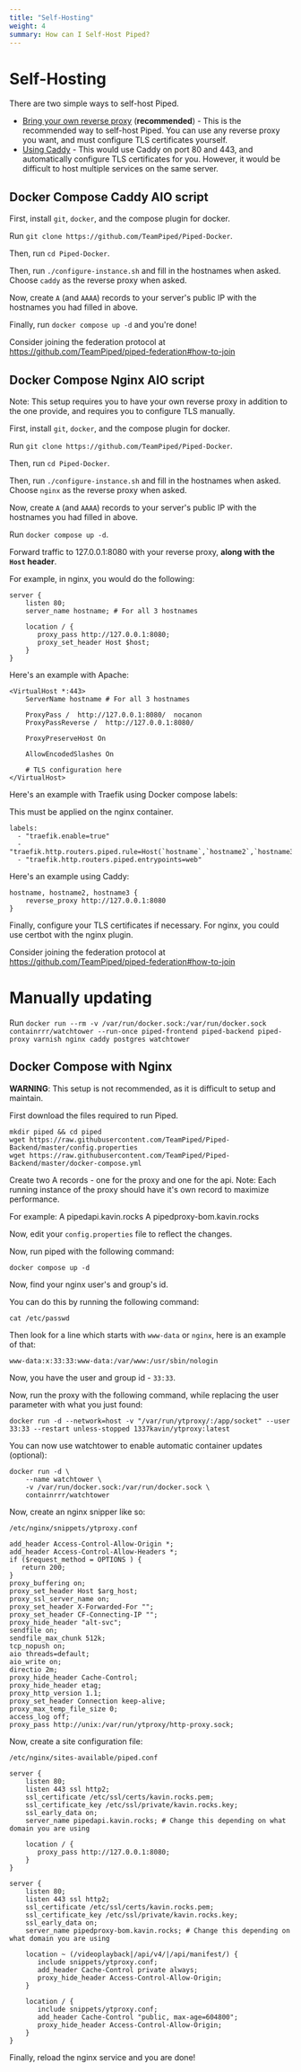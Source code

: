 ```yaml
---
title: "Self-Hosting"
weight: 4
summary: How can I Self-Host Piped?
---
```


# Self-Hosting

There are two simple ways to self-host Piped.

- [Bring your own reverse proxy](#docker-compose-nginx-aio-script) (**recommended**) - This is the recommended way to self-host Piped. You can use any reverse proxy you want, and must configure TLS certificates yourself.
- [Using Caddy](#docker-compose-caddy-aio-script) - This would use Caddy on port 80 and 443, and automatically configure TLS certificates for you. However, it would be difficult to host multiple services on the same server.

## Docker Compose Caddy AIO script

First, install `git`, `docker`, and the compose plugin for docker.

Run `git clone https://github.com/TeamPiped/Piped-Docker`.

Then, run `cd Piped-Docker`.

Then, run `./configure-instance.sh` and fill in the hostnames when asked. Choose `caddy` as the reverse proxy when asked.

Now, create `A` (and `AAAA`) records to your server's public IP with the hostnames you had filled in above.

Finally, run `docker compose up -d` and you're done!

Consider joining the federation protocol at https://github.com/TeamPiped/piped-federation#how-to-join

## Docker Compose Nginx AIO script

Note: This setup requires you to have your own reverse proxy in addition to the one provide, and requires you to configure TLS manually.

First, install `git`, `docker`, and the compose plugin for docker.

Run `git clone https://github.com/TeamPiped/Piped-Docker`.

Then, run `cd Piped-Docker`.

Then, run `./configure-instance.sh` and fill in the hostnames when asked.  Choose `nginx` as the reverse proxy when asked.

Now, create `A` (and `AAAA`) records to your server's public IP with the hostnames you had filled in above.

Run `docker compose up -d`.

Forward traffic to 127.0.0.1:8080 with your reverse proxy, **along with the `Host` header**.

For example, in nginx, you would do the following:
```
server {
    listen 80;
    server_name hostname; # For all 3 hostnames

    location / {
       proxy_pass http://127.0.0.1:8080;
       proxy_set_header Host $host;
    }
}
```

Here's an example with Apache:
```
<VirtualHost *:443>
    ServerName hostname # For all 3 hostnames

    ProxyPass /  http://127.0.0.1:8080/  nocanon
    ProxyPassReverse /  http://127.0.0.1:8080/

    ProxyPreserveHost On

    AllowEncodedSlashes On

    # TLS configuration here
</VirtualHost>
```

Here's an example with Traefik using Docker compose labels:

This must be applied on the nginx container.

```
labels:
  - "traefik.enable=true"
  - "traefik.http.routers.piped.rule=Host(`hostname`,`hostname2`,`hostname3`)"
  - "traefik.http.routers.piped.entrypoints=web"
```

Here's an example using Caddy:

```
hostname, hostname2, hostname3 {
    reverse_proxy http://127.0.0.1:8080
}
```


Finally, configure your TLS certificates if necessary. For nginx, you could use certbot with the nginx plugin.

Consider joining the federation protocol at https://github.com/TeamPiped/piped-federation#how-to-join

# Manually updating

Run `docker run --rm -v /var/run/docker.sock:/var/run/docker.sock containrrr/watchtower --run-once piped-frontend piped-backend piped-proxy varnish nginx caddy postgres watchtower`

## Docker Compose with Nginx

**WARNING**: This setup is not recommended, as it is difficult to setup and maintain.

First download the files required to run Piped.

```
mkdir piped && cd piped
wget https://raw.githubusercontent.com/TeamPiped/Piped-Backend/master/config.properties
wget https://raw.githubusercontent.com/TeamPiped/Piped-Backend/master/docker-compose.yml
```

Create two A records - one for the proxy and one for the api.
Note: Each running instance of the proxy should have it's own record to maximize performance.

For example:
A pipedapi.kavin.rocks
A pipedproxy-bom.kavin.rocks

Now, edit your `config.properties` file to reflect the changes.

Now, run piped with the following command:

```
docker compose up -d
```

Now, find your nginx user's and group's id.

You can do this by running the following command:

```
cat /etc/passwd
```

Then look for a line which starts with `www-data` or `nginx`, here is an example of that:

```
www-data:x:33:33:www-data:/var/www:/usr/sbin/nologin
```

Now, you have the user and group id - `33:33`.

Now, run the proxy with the following command, while replacing the user parameter with what you just found:

```
docker run -d --network=host -v "/var/run/ytproxy/:/app/socket" --user 33:33 --restart unless-stopped 1337kavin/ytproxy:latest
```

You can now use watchtower to enable automatic container updates (optional):

```
docker run -d \
    --name watchtower \
    -v /var/run/docker.sock:/var/run/docker.sock \
    containrrr/watchtower
```

Now, create an nginx snipper like so:

`/etc/nginx/snippets/ytproxy.conf`

```
add_header Access-Control-Allow-Origin *;
add_header Access-Control-Allow-Headers *;
if ($request_method = OPTIONS ) {
   return 200;
}
proxy_buffering on;
proxy_set_header Host $arg_host;
proxy_ssl_server_name on;
proxy_set_header X-Forwarded-For "";
proxy_set_header CF-Connecting-IP "";
proxy_hide_header "alt-svc";
sendfile on;
sendfile_max_chunk 512k;
tcp_nopush on;
aio threads=default;
aio_write on;
directio 2m;
proxy_hide_header Cache-Control;
proxy_hide_header etag;
proxy_http_version 1.1;
proxy_set_header Connection keep-alive;
proxy_max_temp_file_size 0;
access_log off;
proxy_pass http://unix:/var/run/ytproxy/http-proxy.sock;
```

Now, create a site configuration file:

`/etc/nginx/sites-available/piped.conf`

```
server {
    listen 80;
    listen 443 ssl http2;
    ssl_certificate /etc/ssl/certs/kavin.rocks.pem;
    ssl_certificate_key /etc/ssl/private/kavin.rocks.key;
    ssl_early_data on;
    server_name pipedapi.kavin.rocks; # Change this depending on what domain you are using

    location / {
       proxy_pass http://127.0.0.1:8080;
    }
}

server {
    listen 80;
    listen 443 ssl http2;
    ssl_certificate /etc/ssl/certs/kavin.rocks.pem;
    ssl_certificate_key /etc/ssl/private/kavin.rocks.key;
    ssl_early_data on;
    server_name pipedproxy-bom.kavin.rocks; # Change this depending on what domain you are using

    location ~ (/videoplayback|/api/v4/|/api/manifest/) {
       include snippets/ytproxy.conf;
       add_header Cache-Control private always;
       proxy_hide_header Access-Control-Allow-Origin;
    }

    location / {
       include snippets/ytproxy.conf;
       add_header Cache-Control "public, max-age=604800";
       proxy_hide_header Access-Control-Allow-Origin;
    }
}
```

Finally, reload the nginx service and you are done!
